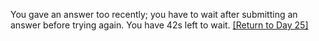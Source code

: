 You gave an answer too recently; you have to wait after submitting an answer before trying again.  You have 42s left to wait. <a href="/2021/day/25">[Return to Day 25]</a>



